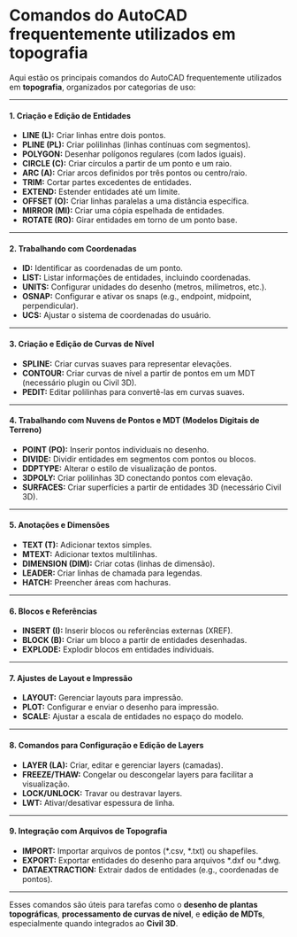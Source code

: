 # Comandos do AutoCAD frequentemente utilizados em topografia

Aqui estão os principais comandos do AutoCAD frequentemente utilizados em **topografia**, organizados por categorias de uso:

***

#### **1. Criação e Edição de Entidades**

* **LINE (L):** Criar linhas entre dois pontos.
* **PLINE (PL):** Criar polilinhas (linhas contínuas com segmentos).
* **POLYGON:** Desenhar polígonos regulares (com lados iguais).
* **CIRCLE (C):** Criar círculos a partir de um ponto e um raio.
* **ARC (A):** Criar arcos definidos por três pontos ou centro/raio.
* **TRIM:** Cortar partes excedentes de entidades.
* **EXTEND:** Estender entidades até um limite.
* **OFFSET (O):** Criar linhas paralelas a uma distância específica.
* **MIRROR (MI):** Criar uma cópia espelhada de entidades.
* **ROTATE (RO):** Girar entidades em torno de um ponto base.

***

#### **2. Trabalhando com Coordenadas**

* **ID:** Identificar as coordenadas de um ponto.
* **LIST:** Listar informações de entidades, incluindo coordenadas.
* **UNITS:** Configurar unidades do desenho (metros, milímetros, etc.).
* **OSNAP:** Configurar e ativar os snaps (e.g., endpoint, midpoint, perpendicular).
* **UCS:** Ajustar o sistema de coordenadas do usuário.

***

#### **3. Criação e Edição de Curvas de Nível**

* **SPLINE:** Criar curvas suaves para representar elevações.
* **CONTOUR:** Criar curvas de nível a partir de pontos em um MDT (necessário plugin ou Civil 3D).
* **PEDIT:** Editar polilinhas para convertê-las em curvas suaves.

***

#### **4. Trabalhando com Nuvens de Pontos e MDT (Modelos Digitais de Terreno)**

* **POINT (PO):** Inserir pontos individuais no desenho.
* **DIVIDE:** Dividir entidades em segmentos com pontos ou blocos.
* **DDPTYPE:** Alterar o estilo de visualização de pontos.
* **3DPOLY:** Criar polilinhas 3D conectando pontos com elevação.
* **SURFACES:** Criar superfícies a partir de entidades 3D (necessário Civil 3D).

***

#### **5. Anotações e Dimensões**

* **TEXT (T):** Adicionar textos simples.
* **MTEXT:** Adicionar textos multilinhas.
* **DIMENSION (DIM):** Criar cotas (linhas de dimensão).
* **LEADER:** Criar linhas de chamada para legendas.
* **HATCH:** Preencher áreas com hachuras.

***

#### **6. Blocos e Referências**

* **INSERT (I):** Inserir blocos ou referências externas (XREF).
* **BLOCK (B):** Criar um bloco a partir de entidades desenhadas.
* **EXPLODE:** Explodir blocos em entidades individuais.

***

#### **7. Ajustes de Layout e Impressão**

* **LAYOUT:** Gerenciar layouts para impressão.
* **PLOT:** Configurar e enviar o desenho para impressão.
* **SCALE:** Ajustar a escala de entidades no espaço do modelo.

***

#### **8. Comandos para Configuração e Edição de Layers**

* **LAYER (LA):** Criar, editar e gerenciar layers (camadas).
* **FREEZE/THAW:** Congelar ou descongelar layers para facilitar a visualização.
* **LOCK/UNLOCK:** Travar ou destravar layers.
* **LWT:** Ativar/desativar espessura de linha.

***

#### **9. Integração com Arquivos de Topografia**

* **IMPORT:** Importar arquivos de pontos (\*.csv, \*.txt) ou shapefiles.
* **EXPORT:** Exportar entidades do desenho para arquivos \*.dxf ou \*.dwg.
* **DATAEXTRACTION:** Extrair dados de entidades (e.g., coordenadas de pontos).

***

Esses comandos são úteis para tarefas como o **desenho de plantas topográficas**, **processamento de curvas de nível**, e **edição de MDTs**, especialmente quando integrados ao **Civil 3D**.

